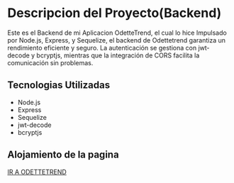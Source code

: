 <H1>Descripcion del Proyecto(Backend)</H1>

<p>Este es el Backend de mi Aplicacion OdetteTrend, el cual lo hice Impulsado por Node.js, Express, y Sequelize, el backend de Odettetrend garantiza un rendimiento eficiente y seguro. La autenticación se gestiona con jwt-decode y bcryptjs, mientras que la integración de CORS facilita la comunicación sin problemas.</p>

<h2>Tecnologias Utilizadas</h2>
<ul>
<li>Node.js</li>
<li>Express</li>
<li>Sequelize</li>
<li>jwt-decode</li>
<li>bcryptjs</li>
</ul>

<h2>Alojamiento de la pagina</h2>
<p><a href="https://grand-sopapillas-57134f.netlify.app/"> IR A ODETTETREND</a></p>

